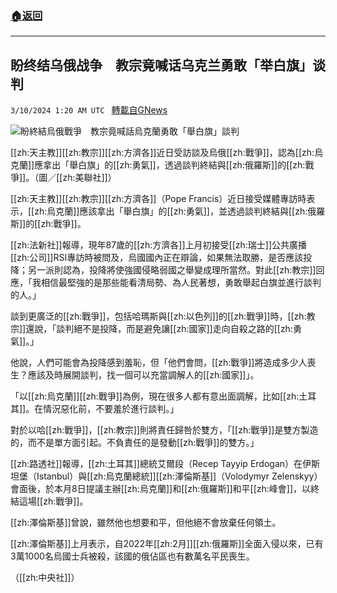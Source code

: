 ###  [:house:返回](README.md)
---


## 盼终结乌俄战争　教宗竟喊话乌克兰勇敢「举白旗」谈判
`3/10/2024 1:20 AM UTC ` [轉載自GNews](https://gnews.org/articles/2380756)

![盼終結烏俄戰爭　教宗竟喊話烏克蘭勇敢「舉白旗」談判](https://cdn.ftvnews.com.tw/manasystem/FileData/News/62d3cf4e-7ecf-40cc-8b93-6e0eeee8a975.jpg "盼終結烏俄戰爭　教宗竟喊話烏克蘭勇敢「舉白旗」談判")

[[zh:天主教]][[zh:教宗]][[zh:方濟各]]近日受訪談及烏俄[[zh:戰爭]]，認為[[zh:烏克蘭]]應拿出「舉白旗」的[[zh:勇氣]]，透過談判終結與[[zh:俄羅斯]]的[[zh:戰爭]]。（圖／[[zh:美聯社]]）

[[zh:天主教]][[zh:教宗]][[zh:方濟各]]（Pope Francis）近日接受媒體專訪時表示，[[zh:烏克蘭]]應該拿出「舉白旗」的[[zh:勇氣]]，並透過談判終結與[[zh:俄羅斯]]的[[zh:戰爭]]。

[[zh:法新社]]報導，現年87歲的[[zh:方濟各]]上月初接受[[zh:瑞士]]公共廣播[[zh:公司]]RSI專訪時被問及，烏國國內正在辯論，如果無法取勝，是否應該投降；另一派則認為，投降將使強國侵略弱國之舉變成理所當然。對此[[zh:教宗]]回應，「我相信最堅強的是那些能看清局勢、為人民著想，勇敢舉起白旗並進行談判的人。」

談到更廣泛的[[zh:戰爭]]，包括哈瑪斯與[[zh:以色列]]的[[zh:戰爭]]時，[[zh:教宗]]還說，「談判絕不是投降，而是避免讓[[zh:國家]]走向自殺之路的[[zh:勇氣]]。」

他說，人們可能會為投降感到羞恥，但「他們會問，[[zh:戰爭]]將造成多少人喪生？應該及時展開談判，找一個可以充當調解人的[[zh:國家]]」。

「以[[zh:烏克蘭]][[zh:戰爭]]為例，現在很多人都有意出面調解，比如[[zh:土耳其]]。在情況惡化前，不要羞於進行談判。」

對於以哈[[zh:戰爭]]，[[zh:教宗]]則將責任歸咎於雙方，「[[zh:戰爭]]是雙方製造的，而不是單方面引起。不負責任的是發動[[zh:戰爭]]的雙方。」

[[zh:路透社]]報導，[[zh:土耳其]]總統艾爾段（Recep Tayyip Erdogan）在伊斯坦堡（Istanbul）與[[zh:烏克蘭總統]][[zh:澤倫斯基]]（Volodymyr Zelenskyy）會面後，於本月8日提議主辦[[zh:烏克蘭]]和[[zh:俄羅斯]]和平[[zh:峰會]]，以終結這場[[zh:戰爭]]。

[[zh:澤倫斯基]]曾說，雖然他也想要和平，但他絕不會放棄任何領土。

[[zh:澤倫斯基]]上月表示，自2022年[[zh:2月]][[zh:俄羅斯]]全面入侵以來，已有3萬1000名烏國士兵被殺，該國的俄佔區也有數萬名平民喪生。

（[[zh:中央社]]）
